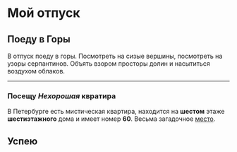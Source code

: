 # Мой отпуск

## Поеду в **Горы**

В отпуск поеду в горы. Посмотреть на сизые вершины, посмотреть на узоры серпантинов. Объять взором просторы долин и насытиться воздухом облаков. 

---

### Посещу **_Нехорошая_ квратира**

В Петербурге есть мистическая квартира, находится на **шестом** этаже **шестиэтажного** дома и имеет номер **60**. Весьма загадочное [место](https://yandex.ru/maps/-/CCUJZIcN1A). 

## Успею 
